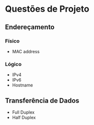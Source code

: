 # Questões de Projeto

## Endereçamento

### Físico
- MAC address

### Lógico
- IPv4
- IPv6
- Hostname

## Transferência de Dados
- Full Duplex
- Half Duplex
<!--stackedit_data:
eyJoaXN0b3J5IjpbLTE5NTkzODA3NjRdfQ==
-->